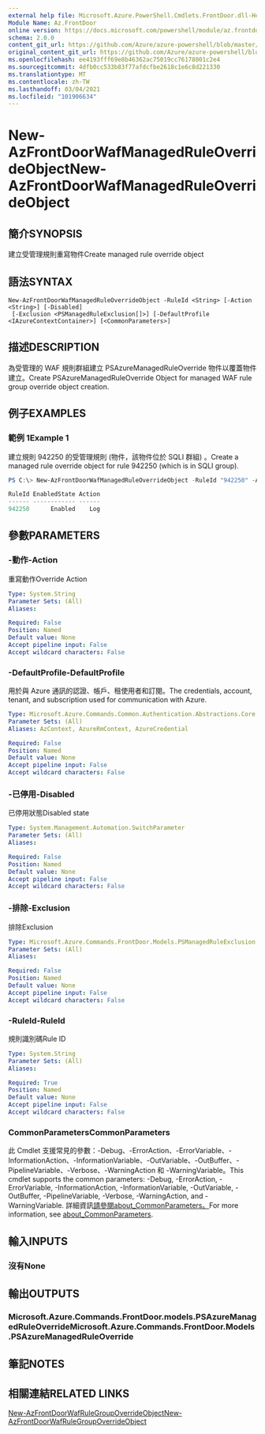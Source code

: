 ```yaml
---
external help file: Microsoft.Azure.PowerShell.Cmdlets.FrontDoor.dll-Help.xml
Module Name: Az.FrontDoor
online version: https://docs.microsoft.com/powershell/module/az.frontdoor/new-azfrontdoorwafmanagedruleoverrideobject
schema: 2.0.0
content_git_url: https://github.com/Azure/azure-powershell/blob/master/src/FrontDoor/FrontDoor/help/New-AzFrontDoorWafManagedRuleOverrideObject.md
original_content_git_url: https://github.com/Azure/azure-powershell/blob/master/src/FrontDoor/FrontDoor/help/New-AzFrontDoorWafManagedRuleOverrideObject.md
ms.openlocfilehash: ee4193fff69e8b46362ac75019cc76178001c2e4
ms.sourcegitcommit: 4dfb0cc533b83f77afdcfbe2618c1e6c8d221330
ms.translationtype: MT
ms.contentlocale: zh-TW
ms.lasthandoff: 03/04/2021
ms.locfileid: "101906634"
---
```

# <span data-ttu-id="4e72d-101">New-AzFrontDoorWafManagedRuleOverrideObject</span><span class="sxs-lookup"><span data-stu-id="4e72d-101">New-AzFrontDoorWafManagedRuleOverrideObject</span></span>

## <span data-ttu-id="4e72d-102">簡介</span><span class="sxs-lookup"><span data-stu-id="4e72d-102">SYNOPSIS</span></span>
<span data-ttu-id="4e72d-103">建立受管理規則重寫物件</span><span class="sxs-lookup"><span data-stu-id="4e72d-103">Create managed rule override object</span></span>

## <span data-ttu-id="4e72d-104">語法</span><span class="sxs-lookup"><span data-stu-id="4e72d-104">SYNTAX</span></span>

```
New-AzFrontDoorWafManagedRuleOverrideObject -RuleId <String> [-Action <String>] [-Disabled]
 [-Exclusion <PSManagedRuleExclusion[]>] [-DefaultProfile <IAzureContextContainer>] [<CommonParameters>]
```

## <span data-ttu-id="4e72d-105">描述</span><span class="sxs-lookup"><span data-stu-id="4e72d-105">DESCRIPTION</span></span>
<span data-ttu-id="4e72d-106">為受管理的 WAF 規則群組建立 PSAzureManagedRuleOverride 物件以覆蓋物件建立。</span><span class="sxs-lookup"><span data-stu-id="4e72d-106">Create PSAzureManagedRuleOverride Object for managed WAF rule group override object creation.</span></span>

## <span data-ttu-id="4e72d-107">例子</span><span class="sxs-lookup"><span data-stu-id="4e72d-107">EXAMPLES</span></span>

### <span data-ttu-id="4e72d-108">範例 1</span><span class="sxs-lookup"><span data-stu-id="4e72d-108">Example 1</span></span>
<span data-ttu-id="4e72d-109">建立規則 942250 的受管理規則 (物件，該物件位於 SQLI 群組) 。</span><span class="sxs-lookup"><span data-stu-id="4e72d-109">Create a managed rule override object for rule 942250 (which is in SQLI group).</span></span>

```powershell
PS C:\> New-AzFrontDoorWafManagedRuleOverrideObject -RuleId "942250" -Action Log

RuleId EnabledState Action
------ ------------ ------
942250      Enabled    Log
```

## <span data-ttu-id="4e72d-110">參數</span><span class="sxs-lookup"><span data-stu-id="4e72d-110">PARAMETERS</span></span>

### <span data-ttu-id="4e72d-111">-動作</span><span class="sxs-lookup"><span data-stu-id="4e72d-111">-Action</span></span>
<span data-ttu-id="4e72d-112">重寫動作</span><span class="sxs-lookup"><span data-stu-id="4e72d-112">Override Action</span></span>

```yaml
Type: System.String
Parameter Sets: (All)
Aliases:

Required: False
Position: Named
Default value: None
Accept pipeline input: False
Accept wildcard characters: False
```

### <span data-ttu-id="4e72d-113">-DefaultProfile</span><span class="sxs-lookup"><span data-stu-id="4e72d-113">-DefaultProfile</span></span>
<span data-ttu-id="4e72d-114">用於與 Azure 通訊的認證、帳戶、租使用者和訂閱。</span><span class="sxs-lookup"><span data-stu-id="4e72d-114">The credentials, account, tenant, and subscription used for communication with Azure.</span></span>

```yaml
Type: Microsoft.Azure.Commands.Common.Authentication.Abstractions.Core.IAzureContextContainer
Parameter Sets: (All)
Aliases: AzContext, AzureRmContext, AzureCredential

Required: False
Position: Named
Default value: None
Accept pipeline input: False
Accept wildcard characters: False
```

### <span data-ttu-id="4e72d-115">-已停用</span><span class="sxs-lookup"><span data-stu-id="4e72d-115">-Disabled</span></span>
<span data-ttu-id="4e72d-116">已停用狀態</span><span class="sxs-lookup"><span data-stu-id="4e72d-116">Disabled state</span></span>

```yaml
Type: System.Management.Automation.SwitchParameter
Parameter Sets: (All)
Aliases:

Required: False
Position: Named
Default value: None
Accept pipeline input: False
Accept wildcard characters: False
```

### <span data-ttu-id="4e72d-117">-排除</span><span class="sxs-lookup"><span data-stu-id="4e72d-117">-Exclusion</span></span>
<span data-ttu-id="4e72d-118">排除</span><span class="sxs-lookup"><span data-stu-id="4e72d-118">Exclusion</span></span>

```yaml
Type: Microsoft.Azure.Commands.FrontDoor.Models.PSManagedRuleExclusion[]
Parameter Sets: (All)
Aliases:

Required: False
Position: Named
Default value: None
Accept pipeline input: False
Accept wildcard characters: False
```

### <span data-ttu-id="4e72d-119">-RuleId</span><span class="sxs-lookup"><span data-stu-id="4e72d-119">-RuleId</span></span>
<span data-ttu-id="4e72d-120">規則識別碼</span><span class="sxs-lookup"><span data-stu-id="4e72d-120">Rule ID</span></span>

```yaml
Type: System.String
Parameter Sets: (All)
Aliases:

Required: True
Position: Named
Default value: None
Accept pipeline input: False
Accept wildcard characters: False
```

### <span data-ttu-id="4e72d-121">CommonParameters</span><span class="sxs-lookup"><span data-stu-id="4e72d-121">CommonParameters</span></span>
<span data-ttu-id="4e72d-122">此 Cmdlet 支援常見的參數：-Debug、-ErrorAction、-ErrorVariable、-InformationAction、-InformationVariable、-OutVariable、-OutBuffer、-PipelineVariable、-Verbose、-WarningAction 和 -WarningVariable。</span><span class="sxs-lookup"><span data-stu-id="4e72d-122">This cmdlet supports the common parameters: -Debug, -ErrorAction, -ErrorVariable, -InformationAction, -InformationVariable, -OutVariable, -OutBuffer, -PipelineVariable, -Verbose, -WarningAction, and -WarningVariable.</span></span> <span data-ttu-id="4e72d-123">詳細資訊[請參閱about_CommonParameters。](http://go.microsoft.com/fwlink/?LinkID=113216)</span><span class="sxs-lookup"><span data-stu-id="4e72d-123">For more information, see [about_CommonParameters](http://go.microsoft.com/fwlink/?LinkID=113216).</span></span>

## <span data-ttu-id="4e72d-124">輸入</span><span class="sxs-lookup"><span data-stu-id="4e72d-124">INPUTS</span></span>

### <span data-ttu-id="4e72d-125">沒有</span><span class="sxs-lookup"><span data-stu-id="4e72d-125">None</span></span>

## <span data-ttu-id="4e72d-126">輸出</span><span class="sxs-lookup"><span data-stu-id="4e72d-126">OUTPUTS</span></span>

### <span data-ttu-id="4e72d-127">Microsoft.Azure.Commands.FrontDoor.models.PSAzureManagedRuleOverride</span><span class="sxs-lookup"><span data-stu-id="4e72d-127">Microsoft.Azure.Commands.FrontDoor.Models.PSAzureManagedRuleOverride</span></span>

## <span data-ttu-id="4e72d-128">筆記</span><span class="sxs-lookup"><span data-stu-id="4e72d-128">NOTES</span></span>

## <span data-ttu-id="4e72d-129">相關連結</span><span class="sxs-lookup"><span data-stu-id="4e72d-129">RELATED LINKS</span></span>

[<span data-ttu-id="4e72d-130">New-AzFrontDoorWafRuleGroupOverrideObject</span><span class="sxs-lookup"><span data-stu-id="4e72d-130">New-AzFrontDoorWafRuleGroupOverrideObject</span></span>](./New-AzFrontDoorWafRuleGroupOverrideObject.md)